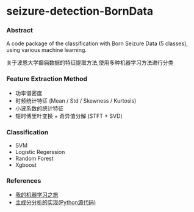 # seizure-detection-BornData
### Abstract
  A code package of the classification with Born Seizure Data (5 classes), using various machine learning.
  
  关于波恩大学癫痫数据的特征提取方法,使用多种机器学习方法进行分类

### Feature Extraction Method
* 功率谱密度
* 时频统计特征 (Mean / Std / Skewness / Kurtosis)
* 小波系数的统计特征
* 短时傅里叶变换 + 奇异值分解 (STFT + SVD)

### Classification
* SVM
* Logistic Regerssion
* Random Forest
* Xgboost

### References
* [我的机器学习之旅](https://blog.csdn.net/AndrewMX/article/details/94444188)
* [主成分分析的实现(Python源代码)](https://blog.csdn.net/AndrewMX/article/details/94161223)